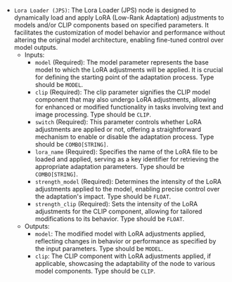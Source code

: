 - `Lora Loader (JPS)`: The Lora Loader (JPS) node is designed to dynamically load and apply LoRA (Low-Rank Adaptation) adjustments to models and/or CLIP components based on specified parameters. It facilitates the customization of model behavior and performance without altering the original model architecture, enabling fine-tuned control over model outputs.
    - Inputs:
        - `model` (Required): The model parameter represents the base model to which the LoRA adjustments will be applied. It is crucial for defining the starting point of the adaptation process. Type should be `MODEL`.
        - `clip` (Required): The clip parameter signifies the CLIP model component that may also undergo LoRA adjustments, allowing for enhanced or modified functionality in tasks involving text and image processing. Type should be `CLIP`.
        - `switch` (Required): This parameter controls whether LoRA adjustments are applied or not, offering a straightforward mechanism to enable or disable the adaptation process. Type should be `COMBO[STRING]`.
        - `lora_name` (Required): Specifies the name of the LoRA file to be loaded and applied, serving as a key identifier for retrieving the appropriate adaptation parameters. Type should be `COMBO[STRING]`.
        - `strength_model` (Required): Determines the intensity of the LoRA adjustments applied to the model, enabling precise control over the adaptation's impact. Type should be `FLOAT`.
        - `strength_clip` (Required): Sets the intensity of the LoRA adjustments for the CLIP component, allowing for tailored modifications to its behavior. Type should be `FLOAT`.
    - Outputs:
        - `model`: The modified model with LoRA adjustments applied, reflecting changes in behavior or performance as specified by the input parameters. Type should be `MODEL`.
        - `clip`: The CLIP component with LoRA adjustments applied, if applicable, showcasing the adaptability of the node to various model components. Type should be `CLIP`.
